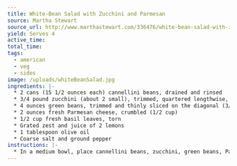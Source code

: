 ```yaml
---
title: White-Bean Salad with Zucchini and Parmesan
source: Martha Stewart
source_url: http://www.marthastewart.com/336476/white-bean-salad-with-zucchini-and-parme?czone=food/vegetarian-cnt/vegetarian-favorite-recipes&center=852566&gallery=360580&slide=284284
yield: Serves 4
active_time: 
total_time: 
tags: 
  - american
  - veg
  - sides
image: /uploads/whiteBeanSalad.jpg
ingredients: |-
  * 2 cans (15 1/2 ounces each) cannellini beans, drained and rinsed 
  * 3/4 pound zucchini (about 2 small), trimmed, quartered lengthwise, and thinly sliced on the diagonal 
  * 4 ounces green beans, trimmed and thinly sliced on the diagonal (3/4 cup) 
  * 2 ounces fresh Parmesan cheese, crumbled (1/2 cup) 
  * 1/2 cup fresh basil leaves, torn 
  * Grated zest and juice of 2 lemons 
  * 1 tablespoon olive oil 
  * Coarse salt and ground pepper 
instructions: |-
  * In a medium bowl, place cannellini beans, zucchini, green beans, Parmesan, basil, lemon zest and juice, and oil; season with salt and pepper. Toss to combine. 
---
```

